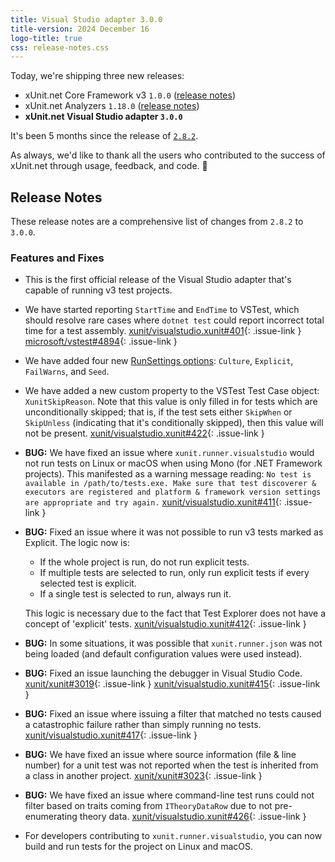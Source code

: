 ```yaml
---
title: Visual Studio adapter 3.0.0
title-version: 2024 December 16
logo-title: true
css: release-notes.css
---
```


Today, we're shipping three new releases:

* xUnit.net Core Framework v3 `1.0.0` ([release notes](/releases/v3/1.0.0))
* xUnit.net Analyzers `1.18.0` ([release notes](/releases/analyzers/1.18.0))
* **xUnit.net Visual Studio adapter `3.0.0`**

It's been 5 months since the release of [`2.8.2`](/releases/visualstudio/2.8.2).

As always, we'd like to thank all the users who contributed to the success of xUnit.net through usage, feedback, and code. 🎉

## Release Notes

These release notes are a comprehensive list of changes from `2.8.2` to `3.0.0`.

### Features and Fixes

* This is the first official release of the Visual Studio adapter that's capable of running v3 test projects.

* We have started reporting `StartTime` and `EndTime` to VSTest, which should resolve rare cases where `dotnet test` could report incorrect total time for a test assembly. [xunit/visualstudio.xunit#401](https://github.com/xunit/visualstudio.xunit/issues/401){: .issue-link } [microsoft/vstest#4894](https://github.com/microsoft/vstest/issues/4894){: .issue-link }

* We have added four new [RunSettings options](/docs/config-runsettings): `Culture`, `Explicit`, `FailWarns`, and `Seed`.

* We have added a new custom property to the VSTest Test Case object: `XunitSkipReason`. Note that this value is only filled in for tests which are unconditionally skipped; that is, if the test sets either `SkipWhen` or `SkipUnless` (indicating that it's conditionally skipped), then this value will not be present. [xunit/visualstudio.xunit#422](https://github.com/xunit/visualstudio.xunit/issues/422){: .issue-link }

* **BUG:** We have fixed an issue where `xunit.runner.visualstudio` would not run tests on Linux or macOS when using Mono (for .NET Framework projects). This manifested as a warning message reading: `No test is available in /path/to/tests.exe. Make sure that test discoverer & executors are registered and platform & framework version settings are appropriate and try again.`  [xunit/visualstudio.xunit#411](https://github.com/xunit/visualstudio.xunit/issues/411){: .issue-link }

* **BUG:** Fixed an issue where it was not possible to run v3 tests marked as Explicit. The logic now is:

  * If the whole project is run, do not run explicit tests.
  * If multiple tests are selected to run, only run explicit tests if every selected test is explicit.
  * If a single test is selected to run, always run it.

  This logic is necessary due to the fact that Test Explorer does not have a concept of 'explicit' tests. [xunit/visualstudio.xunit#412](https://github.com/xunit/visualstudio.xunit/issues/412){: .issue-link }

* **BUG:** In some situations, it was possible that `xunit.runner.json` was not being loaded (and default configuration values were used instead).

* **BUG:** Fixed an issue launching the debugger in Visual Studio Code. [xunit/xunit#3019](https://github.com/xunit/xunit/discussions/3019){: .issue-link } [xunit/visualstudio.xunit#415](https://github.com/xunit/visualstudio.xunit/issues/415){: .issue-link }

* **BUG:** Fixed an issue where issuing a filter that matched no tests caused a catastrophic failure rather than simply running no tests. [xunit/visualstudio.xunit#417](https://github.com/xunit/visualstudio.xunit/issues/417){: .issue-link }

* **BUG:** We have fixed an issue where source information (file & line number) for a unit test was not reported when the test is inherited from a class in another project. [xunit/xunit#3023](https://github.com/xunit/xunit/issues/3023){: .issue-link }

* **BUG:** We have fixed an issue where command-line test runs could not filter based on traits coming from `ITheoryDataRow` due to not pre-enumerating theory data. [xunit/visualstudio.xunit#426](https://github.com/xunit/visualstudio.xunit/issues/426){: .issue-link }

* For developers contributing to `xunit.runner.visualstudio`, you can now build and run tests for the project on Linux and macOS.
